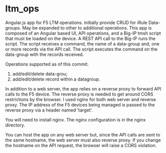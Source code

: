# ltm_ops
Angular.js app for F5 LTM operations.  initially provide CRUD for iRule Data-groups.  May be expanded to other to additional operations.
This app is composed of an Angular based UI, API operations, and a Big-IP tmsh script that must be loaded on the device.  A REST API call to the Big-IP runs the script. The script receives a command, the name of a data-group and, one or more records via the API call.  The script executes the command on the data-group with the records received.

Operations supported as of this commit:
1) add/edit/delete data-grou;
2) add/edit/delete record within a datagroup.

In addition to a web server, the app relies on a reverse proxy to forward API calls to the F5 device.  The reverse proxy is needed to get around CORS restrictions by the browser.  I used nginx for both web server and reverse proxy.  The IP address of the F5 devices being managed is passed to the reverse proxy via a header named 'target'.

You will need to install nginx.  The nginx configuration is in the nginx directory.

You can host the app on any web server but, since the API calls are sent to the same hostname, the web server must also reverse proxy.  If you change the hostname on the API request, the browser will raise a CORS violation.
